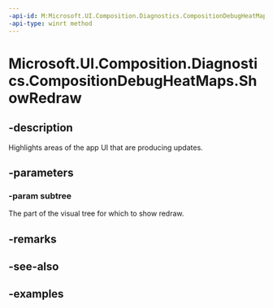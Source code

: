 ```yaml
---
-api-id: M:Microsoft.UI.Composition.Diagnostics.CompositionDebugHeatMaps.ShowRedraw(Microsoft.UI.Composition.Visual)
-api-type: winrt method
---
```


<!-- Method syntax.
public void CompositionDebugHeatMaps.ShowRedraw(Visual subtree)
-->

# Microsoft.UI.Composition.Diagnostics.CompositionDebugHeatMaps.ShowRedraw

## -description

Highlights areas of the app UI that are producing updates.

## -parameters
### -param subtree

The part of the visual tree for which to show redraw.

## -remarks

## -see-also

## -examples

